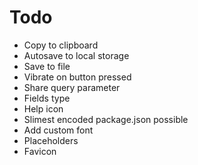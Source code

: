 # Todo

- Copy to clipboard
- Autosave to local storage
- Save to file
- Vibrate on button pressed
- Share query parameter
- Fields type
- Help icon
- Slimest encoded package.json possible
- Add custom font
- Placeholders
- Favicon
